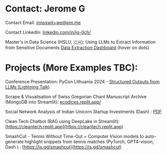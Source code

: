 # Contact: Jerome G

Contact Email:   innoswit+we@pm.me

Contact LinkedIn:   [linkedin.com/in/jg-0ch/](https://www.linkedin.com/in/jg-0ch/)

Master's in Data Science (HSLU, 🇨🇭):   Using LLMs to Extract Information from Sensitive Documents    [Data Extraction Dashboard](https://embed-mt--e-dash-wide2rows1.replit.app) (hover on dots)

# Projects (More Examples TBC):

Conference Presentation: PyCon Lithuania 2024 - [Structured Outputs from LLMs (Lightning Talk)](https://www.linkedin.com/feed/update/urn:li:activity:7182057676166545408)

Scrape & Visualisation of Swiss Gregorian Chant Manuscript Archive    (MongoDB into Streamlit):   [ecodices.replit.app/](https://ecodices.replit.app)

Social Network Analysis of Indian Unicorn Startup Investments    (Dash) :   [PDF](https://github.com/inn-0/portfolio/blob/main/The%20Business%20Social%20Networks%20of%20Indian%20Unicorn%20Startups.pdf)

Clean Tech Chatbot   (RAG using DeepLake in Streamlit):   [https://cleantech.replit.app](https://cleantech.replit.app)

SmashCut - Tennis Without Time-Out = Computer Vision models to auto-generate highlight snippets from tennis matches   (PyTorch, GPT4-vision, Dash ) :   [https://is.gd/smashcut](https://is.gd/smashcut)
